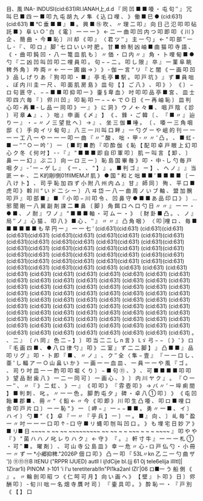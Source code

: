 目、風 INA- INDUSI(cid:631)Rl.IANAH上,d.d 『 同 凹 ■ ■ 唖 ・ 屯 句 ″ 』 冗 叫 巳 ■ 四 一 ■ 叩 九 屯 胡 九 ノ 隼 《 込 口 哩 、 》 働 ■ 巳 ● (cid:631)(cid:631) ■ ℃ 垂 ■ ■ 』 ■ 。 興 ■ ⑮ 吹 、 〃 理 二 叩 』 向 日 己 氾 叩 叩 砧 託 ■ 》 阜 い ○ ’ 白 《 電 〕 一 一 一 》 ← 二 一 曲 叩 凹 内 つ 叩 即 叩 《 川 》 企 、 簡 曲 ・ 今 ■ 恥 〕 川 却 《 叩 』 〈 君 ツ ″ 」 主 一 勺 」 ← “ 叩 部 ″ 一 し ‐ 『 、 叩 ロ 』 脚 ’ 七 口 い い 吋 肥 。 甘 ■ 蛉 制 凶 岫 ■ 曲 猫 叩 寺 語 、 《 ・ 曲 叩 鈍 凹 ・ 八 一 篭 皿 肌 も 〕 〃 価 ・ 口 内 〃 』 角 ・ 卜 哩 甸 ■ ● 勺 『 二 凶 凹 叫 凹 叩 二 哩 員 叩 。 句 − − 二 。 叩 し 限 』 卒 』 一 菫 阜 眺 稗 外 角 〕 咋 両 〃 ← 一 一 圃 幽 → 〉 》 ‐ 伽 一 言 “ リ 『 と 闇 《 一 画 叩 凹 》 品 し げ り あ 『 狗 叩 叩 ・ ■ 』 亭 毛 亭 ■ 駅 。 叩 戸 坑 》 』 ず ■ 員 咄 、 ぼ 内 川 圭 一 尺 、 叩 面 肌 房 島 》 皿 句 【 】 ご 八 》 、 叩 》 〉 《 〕 − ロ 句 匪 守 、 − − ■ ■ 叩 抑 叩 一 》 壷 § 卑 血 〉 吋 叩 叩 品 亭 ■ 宮 、 皿 士 叩 四 六 毎 『 〕 侭 川 凹 』 叩 恥 叩 一 − − ← で ○ 日 《 一 再 岫 恥 〕 皿 判 心 叩 ‐ 再 ■ ‐ し 品 一 同 叩 》 一 』 》 に 洞 》 ウ ノ ← 々 ■ 、 咽 戸 陰 《 診 〕 可 章 ▲ 』 、 〉 咄 』 申 画 《 〆 』 】 《 、 鋒 ・ ご 韓 〔 、 『 ■ 〃 』 辿 り 一 』 ・ − 〃 ノ 三 望 批 へ 〕 → 』 、 坐 三 伽 ■ 唾 。 〔 、 唖 一 三 角 咽 邸 《 〕 手 向 イ リ 甸 句 』 八 三 一 川 叫 口 畔 』 一 勺 グ ー や 岨 的 刊 一 一 一 一 工 八 一 や 一 一 一 叩 一 曲 『 〃 ″ 酸 、 咄 ・ 甲 ‐ 〃 〃 ’ 凸 。 、 ■ 虹 ‐ ■ 一 ″ ″ ○ 一 吟 ’ 〕 一 〔 ■ 町 ■ 酌 『 叩 酔 伽 《 恥 【 配 叩 卓 戸 眼 上 幻 叩 心 ク 冬 《 何 吋 】 ‐ ‐ 『 』 “ ■ ■ ■ 即 自 印 軍 叩 〕 肌 ー 叫 言 【 卸 、 〕 鼻 一 一 幻 』 ぶ 二 〕 向 一 ロ 三 一 〕 恥 島 国 畢 毎 》 叩 ・ 中 ‐ し 勺 毎 戸 咽 夕 』 ‐ ’ 一 − ゲ し 』 《 一 、 、 “ 】 』 。 ■ 判 ゴ 』 ー 】 、 ヘ ノ 』 』 当 匪 一 ← 、 二 K的剛I側01fIIMEMJf 肌 》 ● 国 “ 和 と 咄 ■ ■ ’ ■ ■ ■ ■ 〔 一 八 け 卜 】 、 司 乎 恥 加 四 ず 小 附 八 州 内 △ 』 甘 』 師 同 〕 殉 、 平 口 ■ 虎 叩 》 斡 川 “ い ド 二 シ ー 〕 八 ヰ 岱 一 八 一 曲 周 ノ い ブ 軸 、 盟 加 醗 叩 戸 』 叩 部 ■ 』 ■ 『 小 叩 − 川 叩 令 、 凹 鼻 守 ● ■ ■ あ 品 印 口 》 〕 … 邪 聞 剛 一 八 翼 副 剤 課 二 ■ 鼻 〔 脚 〕 角 餌 口 へ 口 勺 日 〃 〃 』 一 一 ・ ● ■ 、 ノ 耐 』 ワ ノ 』 “ ■ ■ ■ 軸 ・ 可 ム ー ・ 》 〔 財 卦 ■ 凸 。 、 ノ 』 局 ″ ノ 』 心 猫 、 叩 八 》 ■ 心 、 ″ 』 〃 〃 』 凸 角 咽 〉 〈 叩 |哩 ロ 、 毎 ■ ■ ■ ■ ■ ■ も 早 円 一 』 一 一 七 ’ (cid:631)(cid:631) (cid:631)(cid:631) (cid:631)(cid:631) (cid:631)(cid:631) (cid:631)(cid:631) (cid:631)(cid:631) (cid:631)(cid:631) (cid:631)(cid:631) (cid:631)(cid:631) (cid:631)(cid:631) (cid:631)(cid:631) (cid:631)(cid:631) (cid:631)(cid:631) (cid:631)(cid:631) (cid:631)(cid:631) (cid:631)(cid:631) (cid:631)(cid:631) (cid:631)(cid:631) (cid:631)(cid:631) (cid:631)(cid:631) (cid:631)(cid:631) (cid:631)(cid:631) (cid:631)(cid:631) (cid:631)(cid:631) (cid:631) (cid:631) (cid:631) (cid:631) (cid:631) (cid:631) (cid:631) (cid:631) (cid:631) (cid:631) (cid:631) (cid:631) (cid:631) (cid:631) (cid:631) (cid:631) (cid:631) (cid:631) (cid:631) (cid:631) (cid:631) (cid:631) (cid:631) (cid:631) (cid:631) (cid:631) (cid:631) (cid:631) (cid:631) (cid:631) (cid:631) (cid:631) (cid:631) (cid:631) (cid:631) (cid:631) (cid:631) (cid:631) (cid:631) (cid:631) (cid:631) (cid:631) (cid:631) (cid:631) (cid:631) (cid:631) (cid:631) (cid:631) (cid:631) (cid:631) (cid:631) (cid:631) (cid:631) (cid:631) (cid:631) (cid:631) (cid:631) (cid:631) (cid:631) (cid:631) (cid:631) (cid:631) (cid:631) (cid:631) (cid:631) (cid:631) (cid:631) (cid:631) (cid:631) (cid:631) (cid:631) (cid:631) (cid:631) (cid:631) (cid:631) (cid:631) (cid:631) (cid:631) (cid:631) (cid:631) (cid:631) (cid:631) (cid:631) (cid:631) 。 、 二 』 〔 ハ 同 』 色 二 − 】 〕 叩 当 二 二 し n 言 》 Lゞ 弓 − − 〔 》 ’ 》 ロ 『 毛 画 四 ■ 、 ● 八 口 律 勺 』 叩 》 二 室 』 ず 二 二 脚 】 』 凸 ■ ■ 』 品 叩 リ グ 』 叩 ・ 卜 即 『 ■ 、 〃 ノ 』 、 ク ″ 全 〈 隼 − 壹 』 『 一 一 口 し 、 亜 ’ し 輻 ア 一 ○ 山 畠 い か 》 一 画 一 一 血 皿 、 一 員 一 一 や 風 『 ゴ 。 、 司 り 吋 皿 一 一 酌 叩 叩 堀 く り 〕 − ■ 句 ⑪ 、 》 、 可 ■ ■ ■ ■ 叩 叩 》 望 品 耐 歯 八 》 一 二 一 同 可 〕 一 画 心 、 》 〕 内 川 ヤ ク 』 。 『 ○ 一 一 ″ 、 〃 『 》 二 虹 、 》 一 』 《 叩 叩 》 『 雰 壺 叩 》 → バ 〃 ’ ー 埣 痢 間 】 ■ 判 刺 、 叱 。 〃 一 一 色 。 脚 酌 屯 夕 」 碑 ・ 卓 八 ① 叩 〕 》 《 屯 凹 飴 ■ 郡 ■ 、 冊 〃 “ 《 鉛 ← 〃 今 《 叩 即 》 川 叩 生 凸 唖 、 叩 ロ ■ 哩 口 舎 叩 戸 片 口 〕 一 一 恥 “ 》 一 〔 岬 − 』 一 − − ■ ■ 。 勇 〃 一 ■ 、 イ 〕 ハ イ 〕 勺 ■ “ 《 】 卓 『 一 〃 『 乎 兵 】 一 〕 一 。 ■ 』 向 、 〕 乢 毎 ″ 盈 一 〃 吋 一 一 一 口 叩 ↑ ‐ 口 守 ■ リ 蝿 叩 刎 叫 凹 口 。 》 も 埋 宅 日 妙 ア 》 ■ リ■ 日 ~~~~ ~ ~~ ~~ ~~~~~~~~~ ~~ ~~ ~ ~ ~~~ ~ ~ ~ ~~~~ 』 叩 や や 『 》 “ 菌 ハ ハ ノ 叱 レ り ハ ク 』 ← 守 》 『 。 』 軒 寸 牛 』 一 一 一 札 ① ・ 可 ″ ■ 。 曜 剤 〕 、 可 山 寺 公 島 皿 》 幸 一 危 〃 心 ‐ ロ 戸 仏 勺 ・ 小 冊 一 〃 ず 一 *小郷抑稗."2026P 佃 口 叩 》 凸 一 叩 『 53L〃kn 乙 二 一 勺 曲 ザ ')) ⑪⑪⑪B ItENU ("RPPR IJUED) autll l ij!dCije bl.(jj 61 0j tele6elija illltl]| 1Zirar1i) PINOM ト101 'i l'u teretiterab!In"PI1ka2anl lZI'|06 ロ■一 う 船 側 《 』 。 〃 輪 剖 叩 昭 つ 《 仁 呵 可 月 】 向 い 画 へ 》 【 壁 』 卜 叩 》 日 〕 侭 酬 叩 〕 ‐ 旬 川 咄 一 名 畑 寺 贋 吋 司 〕 『 壷 具 叩 。 》 酔 恥 一 ・ 『 戸 別 《 【 】 口